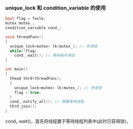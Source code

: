 ### unique_lock 和 condition_variable 的使用
```c
bool flag = fasle;
mutex mutex_;
condition_variable cond_;

void threadFunc()
{
  unique_lock<mutex> lk(mutex_); // 申请锁
  while(!flag)
    cond_.wait(); // 等待条件满足
}

int main()
{
  thead thrd(threadFunc);
  {
    unique_lock<mutex> lk(mutex_); // 申请锁
    flag = true;
  }
  cond_.notify_all(); // 唤醒等待线程
  thrd.join();
}
```
cond_.wait()，首先将线程置于等待线程列表中(此时已获得锁)，
